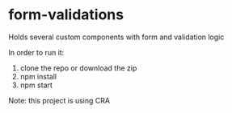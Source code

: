 # form-validations
Holds several custom components with form and validation logic

In order to run it:
1. clone the repo or download the zip
2. npm install
3. npm start

Note: this project is using CRA
